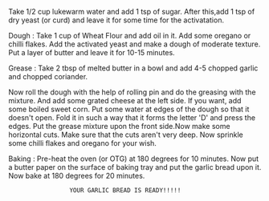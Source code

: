 Take 1/2 cup lukewarm water and add 1 tsp of sugar. After this,add 1 tsp of dry yeast (or curd) and leave it for some time for the activatation.

Dough : Take 1 cup of Wheat Flour and add oil in it. Add some oregano or chilli flakes. Add the activated yeast and make a dough of moderate texture. Put a layer of butter and leave it for 10-15 minutes.

Grease : Take 2 tbsp of melted butter in a bowl and add 4-5 chopped garlic and chopped coriander.

Now roll the dough with the help of rolling pin and do the greasing with the mixture. And add some grated 
cheese at the left side. If you want, add some boiled sweet corn. Put some water at edges of the dough so 
that it doesn't open. Fold it in such a way that it forms the letter 'D' and press the edges. Put the grease mixture upon the front side.Now make some horizontal cuts. Make sure that the cuts aren't very deep. Now sprinkle some chilli flakes and oregano for your wish. 

Baking : Pre-heat the oven (or OTG) at 180 degrees for 10 minutes. Now put a butter paper on the surface of baking tray and put the garlic bread upon it. Now bake at 180 degrees for 20 minutes. 

                     YOUR GARLIC BREAD IS READY!!!!!
